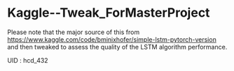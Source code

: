 # Kaggle--Tweak_ForMasterProject
Please note that the major source of this from https://www.kaggle.com/code/bminixhofer/simple-lstm-pytorch-version and then tweaked to assess the quality of the LSTM algorithm performance.

UID : hcd_432
